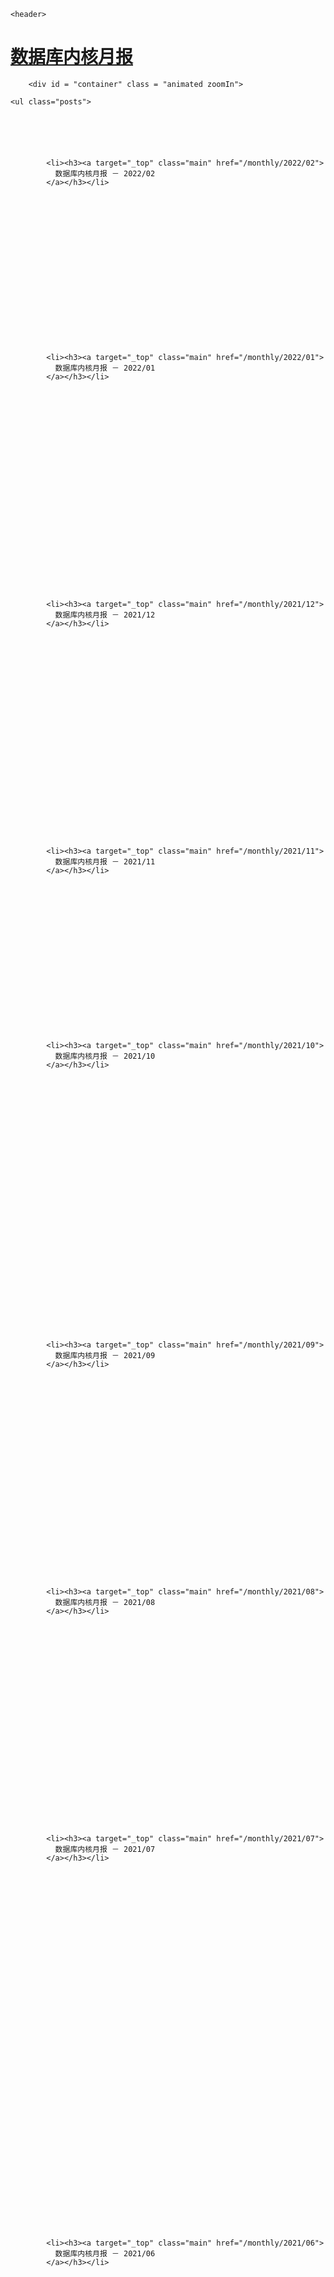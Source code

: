 <!DOCTYPE html>
<html>

  <head>
  <meta charset="utf-8">
  <meta http-equiv="X-UA-Compatible" content="IE=edge">
  <meta name="viewport" content="width=device-width, initial-scale=1">

  <title>数据库内核月报</title>
  <meta name="description" content="数据库内核月报，来自阿里云RDS-数据库内核组。
">

  <link rel="stylesheet" href="/monthly/css/typo.css">
  <link rel="stylesheet" href="/monthly/css/animate.css">
  <link rel="stylesheet" href="/monthly/css/main.css">
  <link rel="canonical" href="http://100.82.131.198:4000/monthly/">
  <link rel="alternate" type="application/rss+xml" title="数据库内核月报" href="http://100.82.131.198:4000/monthly/feed.xml" />

  <link rel="stylesheet" href="//cdn.staticfile.org/highlight.js/8.3/styles/tomorrow.min.css">
  <script src="/monthly/js/highlight.min.js"></script>
  <!-- <link rel="stylesheet" href="/monthly/themes/tomorrow.css">
  <script src="/monthly/highlight/highlight.pack.js"> -->
  <script>hljs.initHighlightingOnLoad();</script>

  <script src="http://cdn.staticfile.org/jquery/1.11.1/jquery.min.js"></script>
  <script src="http://cdn.staticfile.org/jquery/1.11.1/jquery.min.map"></script>

  <script src="/monthly/scripts/changeTarget.js"></script>
  
</head>


<!-- Google Analysis -->
<script>
  (function(i,s,o,g,r,a,m){i['GoogleAnalyticsObject']=r;i[r]=i[r]||function(){
  (i[r].q=i[r].q||[]).push(arguments)},i[r].l=1*new Date();a=s.createElement(o),
  m=s.getElementsByTagName(o)[0];a.async=1;a.src=g;m.parentNode.insertBefore(a,m)
  })(window,document,'script','//www.google-analytics.com/analytics.js','ga');

  ga('create', 'UA-62056244-1', 'auto');
  ga('send', 'pageview');
</script>


  <body>

    <header>

  <a id="go-back-home" href="/monthly/">
    <h1>数据库内核月报</h1>
  </a>

</header>


        <div id = "container" class = "animated zoomIn">
  <div class="block">
    
  </div>

  <div class="content typo">

    <ul class="posts">
      
          
          
          

          
            <li><h3><a target="_top" class="main" href="/monthly/2022/02">
              数据库内核月报 － 2022/02
            </a></h3></li>
          
      
          
          
          

          
      
          
          
          

          
      
          
          
          

          
            <li><h3><a target="_top" class="main" href="/monthly/2022/01">
              数据库内核月报 － 2022/01
            </a></h3></li>
          
      
          
          
          

          
      
          
          
          

          
      
          
          
          

          
      
          
          
          

          
            <li><h3><a target="_top" class="main" href="/monthly/2021/12">
              数据库内核月报 － 2021/12
            </a></h3></li>
          
      
          
          
          

          
      
          
          
          

          
      
          
          
          

          
      
          
          
          

          
            <li><h3><a target="_top" class="main" href="/monthly/2021/11">
              数据库内核月报 － 2021/11
            </a></h3></li>
          
      
          
          
          

          
      
          
          
          

          
      
          
          
          

          
            <li><h3><a target="_top" class="main" href="/monthly/2021/10">
              数据库内核月报 － 2021/10
            </a></h3></li>
          
      
          
          
          

          
      
          
          
          

          
      
          
          
          

          
      
          
          
          

          
      
          
          
          

          
            <li><h3><a target="_top" class="main" href="/monthly/2021/09">
              数据库内核月报 － 2021/09
            </a></h3></li>
          
      
          
          
          

          
      
          
          
          

          
      
          
          
          

          
      
          
          
          

          
            <li><h3><a target="_top" class="main" href="/monthly/2021/08">
              数据库内核月报 － 2021/08
            </a></h3></li>
          
      
          
          
          

          
      
          
          
          

          
      
          
          
          

          
      
          
          
          

          
            <li><h3><a target="_top" class="main" href="/monthly/2021/07">
              数据库内核月报 － 2021/07
            </a></h3></li>
          
      
          
          
          

          
      
          
          
          

          
      
          
          
          

          
      
          
          
          

          
      
          
          
          

          
      
          
          
          

          
      
          
          
          

          
            <li><h3><a target="_top" class="main" href="/monthly/2021/06">
              数据库内核月报 － 2021/06
            </a></h3></li>
          
      
          
          
          

          
      
          
          
          

          
      
          
          
          

          
      
          
          
          

          
      
          
          
          

          
      
          
          
          

          
            <li><h3><a target="_top" class="main" href="/monthly/2021/05">
              数据库内核月报 － 2021/05
            </a></h3></li>
          
      
          
          
          

          
      
          
          
          

          
      
          
          
          

          
            <li><h3><a target="_top" class="main" href="/monthly/2021/04">
              数据库内核月报 － 2021/04
            </a></h3></li>
          
      
          
          
          

          
      
          
          
          

          
      
          
          
          

          
      
          
          
          

          
      
          
          
          

          
      
          
          
          

          
            <li><h3><a target="_top" class="main" href="/monthly/2021/03">
              数据库内核月报 － 2021/03
            </a></h3></li>
          
      
          
          
          

          
      
          
          
          

          
      
          
          
          

          
      
          
          
          

          
      
          
          
          

          
      
          
          
          

          
            <li><h3><a target="_top" class="main" href="/monthly/2021/02">
              数据库内核月报 － 2021/02
            </a></h3></li>
          
      
          
          
          

          
      
          
          
          

          
      
          
          
          

          
      
          
          
          

          
      
          
          
          

          
      
          
          
          

          
      
          
          
          

          
      
          
          
          

          
      
          
          
          

          
            <li><h3><a target="_top" class="main" href="/monthly/2021/01">
              数据库内核月报 － 2021/01
            </a></h3></li>
          
      
          
          
          

          
      
          
          
          

          
      
          
          
          

          
      
          
          
          

          
      
          
          
          

          
      
          
          
          

          
      
          
          
          

          
      
          
          
          

          
            <li><h3><a target="_top" class="main" href="/monthly/2020/12">
              数据库内核月报 － 2020/12
            </a></h3></li>
          
      
          
          
          

          
      
          
          
          

          
      
          
          
          

          
      
          
          
          

          
      
          
          
          

          
            <li><h3><a target="_top" class="main" href="/monthly/2020/11">
              数据库内核月报 － 2020/11
            </a></h3></li>
          
      
          
          
          

          
      
          
          
          

          
      
          
          
          

          
      
          
          
          

          
            <li><h3><a target="_top" class="main" href="/monthly/2020/10">
              数据库内核月报 － 2020/10
            </a></h3></li>
          
      
          
          
          

          
      
          
          
          

          
      
          
          
          

          
            <li><h3><a target="_top" class="main" href="/monthly/2020/09">
              数据库内核月报 － 2020/09
            </a></h3></li>
          
      
          
          
          

          
      
          
          
          

          
      
          
          
          

          
      
          
          
          

          
      
          
          
          

          
      
          
          
          

          
      
          
          
          

          
      
          
          
          

          
            <li><h3><a target="_top" class="main" href="/monthly/2020/08">
              数据库内核月报 － 2020/08
            </a></h3></li>
          
      
          
          
          

          
      
          
          
          

          
      
          
          
          

          
      
          
          
          

          
      
          
          
          

          
      
          
          
          

          
      
          
          
          

          
            <li><h3><a target="_top" class="main" href="/monthly/2020/07">
              数据库内核月报 － 2020/07
            </a></h3></li>
          
      
          
          
          

          
      
          
          
          

          
      
          
          
          

          
      
          
          
          

          
      
          
          
          

          
      
          
          
          

          
            <li><h3><a target="_top" class="main" href="/monthly/2020/06">
              数据库内核月报 － 2020/06
            </a></h3></li>
          
      
          
          
          

          
      
          
          
          

          
      
          
          
          

          
      
          
          
          

          
      
          
          
          

          
            <li><h3><a target="_top" class="main" href="/monthly/2020/05">
              数据库内核月报 － 2020/05
            </a></h3></li>
          
      
          
          
          

          
      
          
          
          

          
      
          
          
          

          
      
          
          
          

          
      
          
          
          

          
      
          
          
          

          
      
          
          
          

          
      
          
          
          

          
      
          
          
          

          
            <li><h3><a target="_top" class="main" href="/monthly/2020/04">
              数据库内核月报 － 2020/04
            </a></h3></li>
          
      
          
          
          

          
      
          
          
          

          
      
          
          
          

          
      
          
          
          

          
      
          
          
          

          
      
          
          
          

          
      
          
          
          

          
      
          
          
          

          
      
          
          
          

          
            <li><h3><a target="_top" class="main" href="/monthly/2020/03">
              数据库内核月报 － 2020/03
            </a></h3></li>
          
      
          
          
          

          
      
          
          
          

          
      
          
          
          

          
      
          
          
          

          
      
          
          
          

          
      
          
          
          

          
      
          
          
          

          
      
          
          
          

          
      
          
          
          

          
      
          
          
          

          
            <li><h3><a target="_top" class="main" href="/monthly/2020/02">
              数据库内核月报 － 2020/02
            </a></h3></li>
          
      
          
          
          

          
      
          
          
          

          
      
          
          
          

          
      
          
          
          

          
      
          
          
          

          
      
          
          
          

          
            <li><h3><a target="_top" class="main" href="/monthly/2020/01">
              数据库内核月报 － 2020/01
            </a></h3></li>
          
      
          
          
          

          
      
          
          
          

          
      
          
          
          

          
      
          
          
          

          
      
          
          
          

          
      
          
          
          

          
            <li><h3><a target="_top" class="main" href="/monthly/2019/12">
              数据库内核月报 － 2019/12
            </a></h3></li>
          
      
          
          
          

          
      
          
          
          

          
      
          
          
          

          
      
          
          
          

          
      
          
          
          

          
            <li><h3><a target="_top" class="main" href="/monthly/2019/11">
              数据库内核月报 － 2019/11
            </a></h3></li>
          
      
          
          
          

          
      
          
          
          

          
      
          
          
          

          
      
          
          
          

          
      
          
          
          

          
      
          
          
          

          
      
          
          
          

          
            <li><h3><a target="_top" class="main" href="/monthly/2019/10">
              数据库内核月报 － 2019/10
            </a></h3></li>
          
      
          
          
          

          
      
          
          
          

          
      
          
          
          

          
      
          
          
          

          
      
          
          
          

          
      
          
          
          

          
      
          
          
          

          
      
          
          
          

          
      
          
          
          

          
      
          
          
          

          
            <li><h3><a target="_top" class="main" href="/monthly/2019/09">
              数据库内核月报 － 2019/09
            </a></h3></li>
          
      
          
          
          

          
      
          
          
          

          
      
          
          
          

          
      
          
          
          

          
      
          
          
          

          
      
          
          
          

          
      
          
          
          

          
      
          
          
          

          
      
          
          
          

          
      
          
          
          

          
            <li><h3><a target="_top" class="main" href="/monthly/2019/08">
              数据库内核月报 － 2019/08
            </a></h3></li>
          
      
          
          
          

          
      
          
          
          

          
      
          
          
          

          
      
          
          
          

          
      
          
          
          

          
      
          
          
          

          
      
          
          
          

          
      
          
          
          

          
      
          
          
          

          
      
          
          
          

          
            <li><h3><a target="_top" class="main" href="/monthly/2019/07">
              数据库内核月报 － 2019/07
            </a></h3></li>
          
      
          
          
          

          
      
          
          
          

          
      
          
          
          

          
      
          
          
          

          
      
          
          
          

          
      
          
          
          

          
      
          
          
          

          
      
          
          
          

          
      
          
          
          

          
      
          
          
          

          
            <li><h3><a target="_top" class="main" href="/monthly/2019/06">
              数据库内核月报 － 2019/06
            </a></h3></li>
          
      
          
          
          

          
      
          
          
          

          
      
          
          
          

          
      
          
          
          

          
      
          
          
          

          
      
          
          
          

          
      
          
          
          

          
      
          
          
          

          
      
          
          
          

          
      
          
          
          

          
            <li><h3><a target="_top" class="main" href="/monthly/2019/05">
              数据库内核月报 － 2019/05
            </a></h3></li>
          
      
          
          
          

          
      
          
          
          

          
      
          
          
          

          
      
          
          
          

          
      
          
          
          

          
      
          
          
          

          
      
          
          
          

          
      
          
          
          

          
      
          
          
          

          
      
          
          
          

          
            <li><h3><a target="_top" class="main" href="/monthly/2019/04">
              数据库内核月报 － 2019/04
            </a></h3></li>
          
      
          
          
          

          
      
          
          
          

          
      
          
          
          

          
      
          
          
          

          
      
          
          
          

          
      
          
          
          

          
      
          
          
          

          
      
          
          
          

          
      
          
          
          

          
      
          
          
          

          
            <li><h3><a target="_top" class="main" href="/monthly/2019/03">
              数据库内核月报 － 2019/03
            </a></h3></li>
          
      
          
          
          

          
      
          
          
          

          
      
          
          
          

          
      
          
          
          

          
      
          
          
          

          
      
          
          
          

          
      
          
          
          

          
      
          
          
          

          
      
          
          
          

          
      
          
          
          

          
            <li><h3><a target="_top" class="main" href="/monthly/2019/02">
              数据库内核月报 － 2019/02
            </a></h3></li>
          
      
          
          
          

          
      
          
          
          

          
      
          
          
          

          
      
          
          
          

          
      
          
          
          

          
      
          
          
          

          
      
          
          
          

          
      
          
          
          

          
      
          
          
          

          
      
          
          
          

          
            <li><h3><a target="_top" class="main" href="/monthly/2019/01">
              数据库内核月报 － 2019/01
            </a></h3></li>
          
      
          
          
          

          
      
          
          
          

          
      
          
          
          

          
      
          
          
          

          
      
          
          
          

          
      
          
          
          

          
      
          
          
          

          
      
          
          
          

          
      
          
          
          

          
      
          
          
          

          
            <li><h3><a target="_top" class="main" href="/monthly/2018/12">
              数据库内核月报 － 2018/12
            </a></h3></li>
          
      
          
          
          

          
      
          
          
          

          
      
          
          
          

          
      
          
          
          

          
      
          
          
          

          
      
          
          
          

          
      
          
          
          

          
      
          
          
          

          
      
          
          
          

          
      
          
          
          

          
            <li><h3><a target="_top" class="main" href="/monthly/2018/11">
              数据库内核月报 － 2018/11
            </a></h3></li>
          
      
          
          
          

          
      
          
          
          

          
      
          
          
          

          
      
          
          
          

          
      
          
          
          

          
      
          
          
          

          
      
          
          
          

          
      
          
          
          

          
      
          
          
          

          
      
          
          
          

          
            <li><h3><a target="_top" class="main" href="/monthly/2018/10">
              数据库内核月报 － 2018/10
            </a></h3></li>
          
      
          
          
          

          
      
          
          
          

          
      
          
          
          

          
      
          
          
          

          
      
          
          
          

          
      
          
          
          

          
      
          
          
          

          
      
          
          
          

          
      
          
          
          

          
      
          
          
          

          
            <li><h3><a target="_top" class="main" href="/monthly/2018/09">
              数据库内核月报 － 2018/09
            </a></h3></li>
          
      
          
          
          

          
      
          
          
          

          
      
          
          
          

          
      
          
          
          

          
      
          
          
          

          
      
          
          
          

          
      
          
          
          

          
      
          
          
          

          
      
          
          
          

          
      
          
          
          

          
            <li><h3><a target="_top" class="main" href="/monthly/2018/08">
              数据库内核月报 － 2018/08
            </a></h3></li>
          
      
          
          
          

          
      
          
          
          

          
      
          
          
          

          
      
          
          
          

          
      
          
          
          

          
      
          
          
          

          
      
          
          
          

          
      
          
          
          

          
      
          
          
          

          
      
          
          
          

          
            <li><h3><a target="_top" class="main" href="/monthly/2018/07">
              数据库内核月报 － 2018/07
            </a></h3></li>
          
      
          
          
          

          
      
          
          
          

          
      
          
          
          

          
      
          
          
          

          
      
          
          
          

          
      
          
          
          

          
      
          
          
          

          
      
          
          
          

          
      
          
          
          

          
      
          
          
          

          
            <li><h3><a target="_top" class="main" href="/monthly/2018/06">
              数据库内核月报 － 2018/06
            </a></h3></li>
          
      
          
          
          

          
      
          
          
          

          
      
          
          
          

          
      
          
          
          

          
      
          
          
          

          
      
          
          
          

          
      
          
          
          

          
      
          
          
          

          
      
          
          
          

          
      
          
          
          

          
            <li><h3><a target="_top" class="main" href="/monthly/2018/05">
              数据库内核月报 － 2018/05
            </a></h3></li>
          
      
          
          
          

          
      
          
          
          

          
      
          
          
          

          
      
          
          
          

          
      
          
          
          

          
      
          
          
          

          
      
          
          
          

          
      
          
          
          

          
      
          
          
          

          
      
          
          
          

          
            <li><h3><a target="_top" class="main" href="/monthly/2018/04">
              数据库内核月报 － 2018/04
            </a></h3></li>
          
      
          
          
          

          
      
          
          
          

          
      
          
          
          

          
      
          
          
          

          
      
          
          
          

          
      
          
          
          

          
      
          
          
          

          
      
          
          
          

          
      
          
          
          

          
      
          
          
          

          
            <li><h3><a target="_top" class="main" href="/monthly/2018/03">
              数据库内核月报 － 2018/03
            </a></h3></li>
          
      
          
          
          

          
      
          
          
          

          
      
          
          
          

          
      
          
          
          

          
      
          
          
          

          
      
          
          
          

          
      
          
          
          

          
      
          
          
          

          
      
          
          
          

          
      
          
          
          

          
            <li><h3><a target="_top" class="main" href="/monthly/2018/02">
              数据库内核月报 － 2018/02
            </a></h3></li>
          
      
          
          
          

          
      
          
          
          

          
      
          
          
          

          
      
          
          
          

          
      
          
          
          

          
      
          
          
          

          
      
          
          
          

          
      
          
          
          

          
      
          
          
          

          
      
          
          
          

          
            <li><h3><a target="_top" class="main" href="/monthly/2018/01">
              数据库内核月报 － 2018/01
            </a></h3></li>
          
      
          
          
          

          
      
          
          
          

          
      
          
          
          

          
      
          
          
          

          
      
          
          
          

          
      
          
          
          

          
      
          
          
          

          
      
          
          
          

          
      
          
          
          

          
      
          
          
          

          
            <li><h3><a target="_top" class="main" href="/monthly/2017/12">
              数据库内核月报 － 2017/12
            </a></h3></li>
          
      
          
          
          

          
      
          
          
          

          
      
          
          
          

          
      
          
          
          

          
      
          
          
          

          
      
          
          
          

          
      
          
          
          

          
      
          
          
          

          
      
          
          
          

          
      
          
          
          

          
            <li><h3><a target="_top" class="main" href="/monthly/2017/11">
              数据库内核月报 － 2017/11
            </a></h3></li>
          
      
          
          
          

          
      
          
          
          

          
      
          
          
          

          
      
          
          
          

          
      
          
          
          

          
      
          
          
          

          
      
          
          
          

          
      
          
          
          

          
      
          
          
          

          
      
          
          
          

          
            <li><h3><a target="_top" class="main" href="/monthly/2017/10">
              数据库内核月报 － 2017/10
            </a></h3></li>
          
      
          
          
          

          
      
          
          
          

          
      
          
          
          

          
      
          
          
          

          
      
          
          
          

          
      
          
          
          

          
      
          
          
          

          
      
          
          
          

          
      
          
          
          

          
      
          
          
          

          
            <li><h3><a target="_top" class="main" href="/monthly/2017/09">
              数据库内核月报 － 2017/09
            </a></h3></li>
          
      
          
          
          

          
      
          
          
          

          
      
          
          
          

          
      
          
          
          

          
      
          
          
          

          
      
          
          
          

          
      
          
          
          

          
      
          
          
          

          
      
          
          
          

          
      
          
          
          

          
            <li><h3><a target="_top" class="main" href="/monthly/2017/08">
              数据库内核月报 － 2017/08
            </a></h3></li>
          
      
          
          
          

          
      
          
          
          

          
      
          
          
          

          
      
          
          
          

          
      
          
          
          

          
      
          
          
          

          
      
          
          
          

          
      
          
          
          

          
      
          
          
          

          
      
          
          
          

          
            <li><h3><a target="_top" class="main" href="/monthly/2017/07">
              数据库内核月报 － 2017/07
            </a></h3></li>
          
      
          
          
          

          
      
          
          
          

          
      
          
          
          

          
      
          
          
          

          
      
          
          
          

          
      
          
          
          

          
      
          
          
          

          
      
          
          
          

          
      
          
          
          

          
      
          
          
          

          
            <li><h3><a target="_top" class="main" href="/monthly/2017/06">
              数据库内核月报 － 2017/06
            </a></h3></li>
          
      
          
          
          

          
      
          
          
          

          
      
          
          
          

          
      
          
          
          

          
      
          
          
          

          
      
          
          
          

          
      
          
          
          

          
      
          
          
          

          
      
          
          
          

          
      
          
          
          

          
            <li><h3><a target="_top" class="main" href="/monthly/2017/05">
              数据库内核月报 － 2017/05
            </a></h3></li>
          
      
          
          
          

          
      
          
          
          

          
      
          
          
          

          
      
          
          
          

          
      
          
          
          

          
      
          
          
          

          
      
          
          
          

          
      
          
          
          

          
      
          
          
          

          
      
          
          
          

          
            <li><h3><a target="_top" class="main" href="/monthly/2017/04">
              数据库内核月报 － 2017/04
            </a></h3></li>
          
      
          
          
          

          
      
          
          
          

          
      
          
          
          

          
      
          
          
          

          
      
          
          
          

          
      
          
          
          

          
      
          
          
          

          
      
          
          
          

          
      
          
          
          

          
      
          
          
          

          
            <li><h3><a target="_top" class="main" href="/monthly/2017/03">
              数据库内核月报 － 2017/03
            </a></h3></li>
          
      
          
          
          

          
      
          
          
          

          
      
          
          
          

          
      
          
          
          

          
      
          
          
          

          
      
          
          
          

          
      
          
          
          

          
      
          
          
          

          
      
          
          
          

          
      
          
          
          

          
            <li><h3><a target="_top" class="main" href="/monthly/2017/02">
              数据库内核月报 － 2017/02
            </a></h3></li>
          
      
          
          
          

          
      
          
          
          

          
      
          
          
          

          
      
          
          
          

          
      
          
          
          

          
      
          
          
          

          
      
          
          
          

          
      
          
          
          

          
      
          
          
          

          
      
          
          
          

          
            <li><h3><a target="_top" class="main" href="/monthly/2017/01">
              数据库内核月报 － 2017/01
            </a></h3></li>
          
      
          
          
          

          
      
          
          
          

          
      
          
          
          

          
      
          
          
          

          
      
          
          
          

          
      
          
          
          

          
      
          
          
          

          
      
          
          
          

          
      
          
          
          

          
      
          
          
          

          
            <li><h3><a target="_top" class="main" href="/monthly/2016/12">
              数据库内核月报 － 2016/12
            </a></h3></li>
          
      
          
          
          

          
      
          
          
          

          
      
          
          
          

          
      
          
          
          

          
      
          
          
          

          
      
          
          
          

          
      
          
          
          

          
      
          
          
          

          
      
          
          
          

          
      
          
          
          

          
            <li><h3><a target="_top" class="main" href="/monthly/2016/11">
              数据库内核月报 － 2016/11
            </a></h3></li>
          
      
          
          
          

          
      
          
          
          

          
      
          
          
          

          
      
          
          
          

          
      
          
          
          

          
      
          
          
          

          
      
          
          
          

          
      
          
          
          

          
      
          
          
          

          
      
          
          
          

          
            <li><h3><a target="_top" class="main" href="/monthly/2016/10">
              数据库内核月报 － 2016/10
            </a></h3></li>
          
      
          
          
          

          
      
          
          
          

          
      
          
          
          

          
      
          
          
          

          
      
          
          
          

          
      
          
          
          

          
      
          
          
          

          
      
          
          
          

          
      
          
          
          

          
      
          
          
          

          
            <li><h3><a target="_top" class="main" href="/monthly/2016/09">
              数据库内核月报 － 2016/09
            </a></h3></li>
          
      
          
          
          

          
      
          
          
          

          
      
          
          
          

          
      
          
          
          

          
      
          
          
          

          
      
          
          
          

          
      
          
          
          

          
      
          
          
          

          
      
          
          
          

          
      
          
          
          

          
            <li><h3><a target="_top" class="main" href="/monthly/2016/08">
              数据库内核月报 － 2016/08
            </a></h3></li>
          
      
          
          
          

          
      
          
          
          

          
      
          
          
          

          
      
          
          
          

          
      
          
          
          

          
      
          
          
          

          
      
          
          
          

          
      
          
          
          

          
      
          
          
          

          
      
          
          
          

          
            <li><h3><a target="_top" class="main" href="/monthly/2016/07">
              数据库内核月报 － 2016/07
            </a></h3></li>
          
      
          
          
          

          
      
          
          
          

          
      
          
          
          

          
      
          
          
          

          
      
          
          
          

          
      
          
          
          

          
      
          
          
          

          
      
          
          
          

          
      
          
          
          

          
      
          
          
          

          
            <li><h3><a target="_top" class="main" href="/monthly/2016/06">
              数据库内核月报 － 2016/06
            </a></h3></li>
          
      
          
          
          

          
      
          
          
          

          
      
          
          
          

          
      
          
          
          

          
      
          
          
          

          
      
          
          
          

          
      
          
          
          

          
      
          
          
          

          
      
          
          
          

          
      
          
          
          

          
            <li><h3><a target="_top" class="main" href="/monthly/2016/05">
              数据库内核月报 － 2016/05
            </a></h3></li>
          
      
          
          
          

          
      
          
          
          

          
      
          
          
          

          
      
          
          
          

          
      
          
          
          

          
      
          
          
          

          
      
          
          
          

          
      
          
          
          

          
      
          
          
          

          
      
          
          
          

          
            <li><h3><a target="_top" class="main" href="/monthly/2016/04">
              数据库内核月报 － 2016/04
            </a></h3></li>
          
      
          
          
          

          
      
          
          
          

          
      
          
          
          

          
      
          
          
          

          
      
          
          
          

          
      
          
          
          

          
      
          
          
          

          
      
          
          
          

          
      
          
          
          

          
      
          
          
          

          
            <li><h3><a target="_top" class="main" href="/monthly/2016/03">
              数据库内核月报 － 2016/03
            </a></h3></li>
          
      
          
          
          

          
      
          
          
          

          
      
          
          
          

          
      
          
          
          

          
      
          
          
          

          
      
          
          
          

          
      
          
          
          

          
      
          
          
          

          
      
          
          
          

          
      
          
          
          

          
            <li><h3><a target="_top" class="main" href="/monthly/2016/02">
              数据库内核月报 － 2016/02
            </a></h3></li>
          
      
          
          
          

          
      
          
          
          

          
      
          
          
          

          
      
          
          
          

          
      
          
          
          

          
      
          
          
          

          
      
          
          
          

          
      
          
          
          

          
      
          
          
          

          
      
          
          
          

          
            <li><h3><a target="_top" class="main" href="/monthly/2016/01">
              数据库内核月报 － 2016/01
            </a></h3></li>
          
      
          
          
          

          
      
          
          
          

          
      
          
          
          

          
      
          
          
          

          
      
          
          
          

          
      
          
          
          

          
      
          
          
          

          
      
          
          
          

          
      
          
          
          

          
      
          
          
          

          
            <li><h3><a target="_top" class="main" href="/monthly/2015/12">
              数据库内核月报 － 2015/12
            </a></h3></li>
          
      
          
          
          

          
      
          
          
          

          
      
          
          
          

          
      
          
          
          

          
      
          
          
          

          
      
          
          
          

          
      
          
          
          

          
      
          
          
          

          
      
          
          
          

          
      
          
          
          

          
            <li><h3><a target="_top" class="main" href="/monthly/2015/11">
              数据库内核月报 － 2015/11
            </a></h3></li>
          
      
          
          
          

          
      
          
          
          

          
      
          
          
          

          
      
          
          
          

          
      
          
          
          

          
      
          
          
          

          
      
          
          
          

          
      
          
          
          

          
      
          
          
          

          
      
          
          
          

          
            <li><h3><a target="_top" class="main" href="/monthly/2015/10">
              数据库内核月报 － 2015/10
            </a></h3></li>
          
      
          
          
          

          
      
          
          
          

          
      
          
          
          

          
      
          
          
          

          
      
          
          
          

          
      
          
          
          

          
      
          
          
          

          
      
          
          
          

          
      
          
          
          

          
      
          
          
          

          
            <li><h3><a target="_top" class="main" href="/monthly/2015/09">
              数据库内核月报 － 2015/09
            </a></h3></li>
          
      
          
          
          

          
      
          
          
          

          
      
          
          
          

          
      
          
          
          

          
      
          
          
          

          
      
          
          
          

          
      
          
          
          

          
      
          
          
          

          
      
          
          
          

          
      
          
          
          

          
            <li><h3><a target="_top" class="main" href="/monthly/2015/08">
              数据库内核月报 － 2015/08
            </a></h3></li>
          
      
          
          
          

          
      
          
          
          

          
      
          
          
          

          
      
          
          
          

          
      
          
          
          

          
      
          
          
          

          
      
          
          
          

          
      
          
          
          

          
      
          
          
          

          
      
          
          
          

          
            <li><h3><a target="_top" class="main" href="/monthly/2015/07">
              数据库内核月报 － 2015/07
            </a></h3></li>
          
      
          
          
          

          
      
          
          
          

          
      
          
          
          

          
      
          
          
          

          
      
          
          
          

          
      
          
          
          

          
      
          
          
          

          
      
          
          
          

          
      
          
          
          

          
      
          
          
          

          
            <li><h3><a target="_top" class="main" href="/monthly/2015/06">
              数据库内核月报 － 2015/06
            </a></h3></li>
          
      
          
          
          

          
      
          
          
          

          
      
          
          
          

          
      
          
          
          

          
      
          
          
          

          
      
          
          
          

          
      
          
          
          

          
      
          
          
          

          
      
          
          
          

          
      
          
          
          

          
            <li><h3><a target="_top" class="main" href="/monthly/2015/05">
              数据库内核月报 － 2015/05
            </a></h3></li>
          
      
          
          
          

          
      
          
          
          

          
      
          
          
          

          
      
          
          
          

          
      
          
          
          

          
      
          
          
          

          
      
          
          
          

          
      
          
          
          

          
      
          
          
          

          
      
          
          
          

          
            <li><h3><a target="_top" class="main" href="/monthly/2015/04">
              数据库内核月报 － 2015/04
            </a></h3></li>
          
      
          
          
          

          
      
          
          
          

          
      
          
          
          

          
      
          
          
          

          
      
          
          
          

          
      
          
          
          

          
      
          
          
          

          
      
          
          
          

          
      
          
          
          

          
      
          
          
          

          
            <li><h3><a target="_top" class="main" href="/monthly/2015/03">
              数据库内核月报 － 2015/03
            </a></h3></li>
          
      
          
          
          

          
      
          
          
          

          
      
          
          
          

          
      
          
          
          

          
      
          
          
          

          
      
          
          
          

          
      
          
          
          

          
      
          
          
          

          
      
          
          
          

          
      
          
          
          

          
            <li><h3><a target="_top" class="main" href="/monthly/2015/02">
              数据库内核月报 － 2015/02
            </a></h3></li>
          
      
          
          
          

          
      
          
          
          

          
      
          
          
          

          
      
          
          
          

          
      
          
          
          

          
      
          
          
          

          
      
          
          
          

          
      
          
          
          

          
      
          
          
          

          
      
          
          
          

          
            <li><h3><a target="_top" class="main" href="/monthly/2015/01">
              数据库内核月报 － 2015/01
            </a></h3></li>
          
      
          
          
          

          
      
          
          
          

          
      
          
          
          

          
      
          
          
          

          
      
          
          
          

          
      
          
          
          

          
      
          
          
          

          
      
          
          
          

          
      
          
          
          

          
      
          
          
          

          
            <li><h3><a target="_top" class="main" href="/monthly/2014/12">
              数据库内核月报 － 2014/12
            </a></h3></li>
          
      
          
          
          

          
      
          
          
          

          
      
          
          
          

          
      
          
          
          

          
      
          
          
          

          
      
          
          
          

          
      
          
          
          

          
      
          
          
          

          
      
          
          
          

          
      
          
          
          

          
            <li><h3><a target="_top" class="main" href="/monthly/2014/11">
              数据库内核月报 － 2014/11
            </a></h3></li>
          
      
          
          
          

          
      
          
          
          

          
      
          
          
          

          
      
          
          
          

          
      
          
          
          

          
      
          
          
          

          
      
          
          
          

          
      
          
          
          

          
      
          
          
          

          
      
          
          
          

          
            <li><h3><a target="_top" class="main" href="/monthly/2014/10">
              数据库内核月报 － 2014/10
            </a></h3></li>
          
      
          
          
          

          
      
          
          
          

          
      
          
          
          

          
      
          
          
          

          
      
          
          
          

          
      
          
          
          

          
      
          
          
          

          
      
          
          
          

          
      
          
          
          

          
      
          
          
          

          
            <li><h3><a target="_top" class="main" href="/monthly/2014/09">
              数据库内核月报 － 2014/09
            </a></h3></li>
          
      
          
          
          

          
      
          
          
          

          
      
          
          
          

          
      
          
          
          

          
      
          
          
          

          
      
          
          
          

          
      
          
          
          

          
      
          
          
          

          
      
          
          
          

          
      
          
          
          

          
            <li><h3><a target="_top" class="main" href="/monthly/2014/08">
              数据库内核月报 － 2014/08
            </a></h3></li>
          
      
          
          
          

          
      
          
          
          

          
      
          
          
          

          
      
          
          
          

          
      
          
          
          

          
      
          
          
          

          
      
          
          
          

          
      
          
          
          

          
      
          
          
          

          
      
    </ul>

  </div>

  <div class="block">
    
  </div>
</div>


    <footer>
  <script src="https://cdn1.lncld.net/static/js/av-mini-0.6.10.js"></script>
  <script src="http://jerry-cdn.b0.upaiyun.com/hit-kounter/hit-kounter-lc-0.2.0.js"></script>
  <a href="http://mysql.taobao.org/" target="_blank" class="muted">阿里云PolarDB-数据库内核组</a>
  <br>
  <a href="https://zhuanlan.zhihu.com/p/146555952" target="_blank" class="muted">社招/校招 欢迎投递简历 直达招聘信息</a>
  <br>
  <a href="https://www.zhihu.com/people/rong-rong-tong-xue-67" target="_blank" class="muted">直连月报小编</a>
  <br>
  <a href="https://github.com/alibaba/AliSQL" target="_blank" class="muted">欢迎在github上star AliSQL</a>
  <br>
  阅读：<span data-hk-page="current"> - </span><span class="pause">  </span>
</br>
<a rel="license" href="http://creativecommons.org/licenses/by-nc-sa/3.0/"><img alt="知识共享许可协议" style="border-width:0" src="https://i.creativecommons.org/l/by-nc-sa/3.0/88x31.png" /></a><br />本作品采用<a rel="license" href="http://creativecommons.org/licenses/by-nc-sa/3.0/">知识共享署名-非商业性使用-相同方式共享 3.0 未本地化版本许可协议</a>进行许可。
</footer>

<script type="text/javascript">
  jQuery(document).ready(function($){
    // browser window scroll (in pixels) after which the "back to top" link is shown
    var offset = 300,
      //browser window scroll (in pixels) after which the "back to top" link opacity is reduced
      offset_opacity = 1200,
      //duration of the top scrolling animation (in ms)
      scroll_top_duration = 700,
      //grab the "back to top" link
      $back_to_top = $('.cd-top');

    //hide or show the "back to top" link
    $(window).scroll(function(){
      ( $(this).scrollTop() > offset ) ? $back_to_top.addClass('cd-is-visible') : $back_to_top.removeClass('cd-is-visible cd-fade-out');
      if( $(this).scrollTop() > offset_opacity ) {
        $back_to_top.addClass('cd-fade-out');
      }
    });

    //smooth scroll to top
    $back_to_top.on('click', function(event){
      event.preventDefault();
      $('body,html').animate({
        scrollTop: 0 ,
        }, scroll_top_duration
      );
    });

  });
</script>



    <a href="#0" class="cd-top"><svg version="1.1" id="Layer_1" xmlns="http://www.w3.org/2000/svg" xmlns:xlink="http://www.w3.org/1999/xlink" x="0px" y="10px"
   width="38px" height="60px" viewBox="0 0 16 16" enable-background="new 0 0 16 16" xml:space="preserve">
      <polygon fill="#FFFFFF" points="8,2.8 16,10.7 13.6,13.1 8.1,7.6 2.5,13.2 0,10.7 "/>
    </svg>
    </a>
  </body>

</html>
